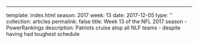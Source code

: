 ---
template: index.html
season: 2017
week: 13
date: 2017-12-05
type: ''
collection: articles
permalink: false
title: Week 13 of the NFL 2017 season - PowerRankings
description: Patriots cruise atop all NLF teams - despite having had toughest schedule

